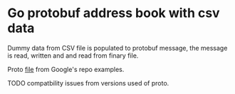# Go protobuf address book with csv data

Dummy data from CSV file is populated to protobuf message, the message is read, written and and read from finary file.

Proto [file](https://github.com/protocolbuffers/protobuf/blob/master/examples/addressbook.proto) from Google's repo examples.

TODO compatbility issues from versions used of proto.